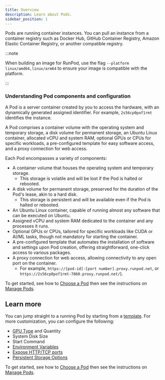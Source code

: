 ```yaml
---
title: Overview
description: Learn about Pods.
sidebar_position: 1
---
```


Pods are running container instances. You can pull an instance from a container registry such as Docker Hub, GitHub Container Registry, Amazon Elastic Container Registry, or another compatible registry.

:::note

When building an image for RunPod, use the flag `--platform linux/amd64,linux/arm64` to ensure your image is compatible with the platform.

:::

### Understanding Pod components and configuration

A Pod is a server container created by you to access the hardware, with an dynamically generated assigned identifier.
For example, `2s56cp0pof1rmt` identifies the instance.

A Pod comprises a container volume with the operating system and temporary storage, a disk volume for permanent storage, an Ubuntu Linux container, allocated vCPU and system RAM, optional GPUs or CPUs for specific workloads, a pre-configured template for easy software access, and a proxy connection for web access.

Each Pod encompasses a variety of components:

- A container volume that houses the operating system and temporary storage.
  - This storage is volatile and will be lost if the Pod is halted or rebooted.
- A disk volume for permanent storage, preserved for the duration of the Pod's lease, akin to a hard disk.
  - This storage is persistent and will be available even if the Pod is halted or rebooted.
- An Ubuntu Linux container, capable of running almost any software that can be executed on Ubuntu.
- Assigned vCPU and system RAM dedicated to the container and any processes it runs.
- Optional GPUs or CPUs, tailored for specific workloads like CUDA or AI/ML tasks, though not mandatory for starting the container.
- A pre-configured template that automates the installation of software and settings upon Pod creation, offering straightforward, one-click access to various packages.
- A proxy connection for web access, allowing connectivity to any open port on the container.
  - For example, `https://[pod-id]-[port number].proxy.runpod.net`, or `https://2s56cp0pof1rmt-7860.proxy.runpod.net/`).

To get started, see how to [Choose a Pod](/pods/choose-a-pod) then see the instructions on [Manage Pods](/pods/manage-pods).

## Learn more

You can jump straight to a running Pod by starting from a [template](/pods/templates/overview). For more customization, you can configure the following:

- [GPU Type](/references/gpu-types) and Quantity
- System Disk Size
- Start Command
- [Environment Variables](/pods/references/environment-variables)
- [Expose HTTP/TCP ports](/pods/configuration/expose-ports)
- [Persistent Storage Options](/category/storage)

To get started, see how to [Choose a Pod](/pods/choose-a-pod) then see the instructions on [Manage Pods](/pods/manage-pods).
